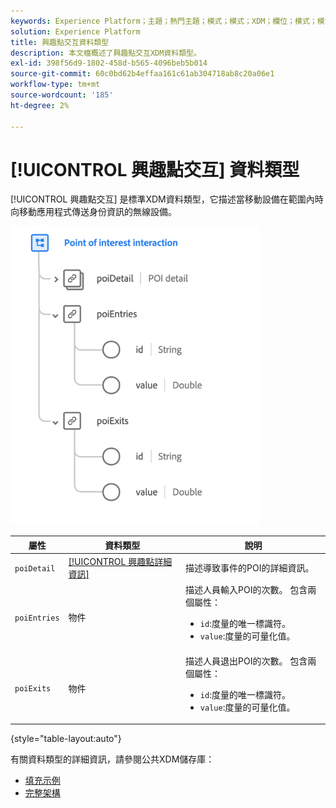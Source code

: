 ```yaml
---
keywords: Experience Platform；主題；熱門主題；模式；模式；XDM；欄位；模式；模式；方案；交互；興趣點；興趣點；資料類型；資料類型；
solution: Experience Platform
title: 興趣點交互資料類型
description: 本文檔概述了興趣點交互XDM資料類型。
exl-id: 398f56d9-1802-458d-b565-4096beb5b014
source-git-commit: 60c0bd62b4effaa161c61ab304718ab8c20a06e1
workflow-type: tm+mt
source-wordcount: '185'
ht-degree: 2%

---
```


# [!UICONTROL 興趣點交互] 資料類型

[!UICONTROL 興趣點交互] 是標準XDM資料類型，它描述當移動設備在範圍內時向移動應用程式傳送身份資訊的無線設備。

<img src="../images/data-types/poi-interaction.png" width="400" /><br />

| 屬性 | 資料類型 | 說明 |
| --- | --- | --- |
| `poiDetail` | [[!UICONTROL 興趣點詳細資訊]](./poi-details.md) | 描述導致事件的POI的詳細資訊。 |
| `poiEntries` | 物件 | 描述人員輸入POI的次數。 包含兩個屬性： <ul><li>`id`:度量的唯一標識符。</li><li>`value`:度量的可量化值。</li></ul> |
| `poiExits` | 物件 | 描述人員退出POI的次數。 包含兩個屬性： <ul><li>`id`:度量的唯一標識符。</li><li>`value`:度量的可量化值。</li></ul> |

{style="table-layout:auto"}

有關資料類型的詳細資訊，請參閱公共XDM儲存庫：

* [填充示例](https://github.com/adobe/xdm/blob/master/components/datatypes/deprecated/poi-interaction.example.1.json)
* [完整架構](https://github.com/adobe/xdm/blob/master/components/datatypes/deprecated/poi-interaction.schema.json)
